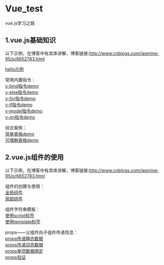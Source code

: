 # Vue_test
vue.js学习之路 <br>
## 1.vue.js基础知识
 以下示例，在博客中有具体讲解，博客链接:http://www.cnblogs.com/jasmine-95/p/6652783.html  <br>
 
 [hello示例](https://zwl-jasmine95.github.io/Vue_test/hello.html) <br>
 
 常用内置指令： <br>
 [v-bind指令demo](https://zwl-jasmine95.github.io/Vue_test/v-bind.html) <br>
 [v-else指令demo](https://zwl-jasmine95.github.io/Vue_test/v-else.html) <br>
 [v-for指令demo](https://zwl-jasmine95.github.io/Vue_test/v-for.html) <br>
 [v-if指令demo](https://zwl-jasmine95.github.io/Vue_test/v-if.html) <br>
 [v-model指令demo](https://zwl-jasmine95.github.io/Vue_test/v-model.html) <br>
 [v-on指令demo](https://zwl-jasmine95.github.io/Vue_test/v-on.html) <br>
 
综合案例：<br>
[简单表格demo](https://zwl-jasmine95.github.io/Vue_test/demo1/table.html) <br>
[可增删表格demo](https://zwl-jasmine95.github.io/Vue_test/demo1/editTable.html) <br>

## 2.vue.js组件的使用
 以下示例，在博客中有具体讲解，博客链接:http://www.cnblogs.com/jasmine-95/p/6652783.html  <br>

 组件的创建与使用：<br>
 [全局组件](https://zwl-jasmine95.github.io/Vue_test/component/hello-component.html) <br>
 [局部组件](https://zwl-jasmine95.github.io/Vue_test/component/local-component.html) <br>

 组件字符串模板：<br>
 [使用script标签](https://zwl-jasmine95.github.io/Vue_test/component/script.html) <br>
 [使用template标签](https://zwl-jasmine95.github.io/Vue_test/component/template.html) <br>

 props——父组件向子组件传递信息：<br>
 [props传递静态数据](https://zwl-jasmine95.github.io/Vue_test/component/static-props.html) <br>
 [props传递动态数据](https://zwl-jasmine95.github.io/Vue_test/component/dynamic-props.html) <br>
 [props单项数据绑定](https://zwl-jasmine95.github.io/Vue_test/component/single-props.html) <br>
 [props验证](https://zwl-jasmine95.github.io/Vue_test/component/verification-props.html) <br>

